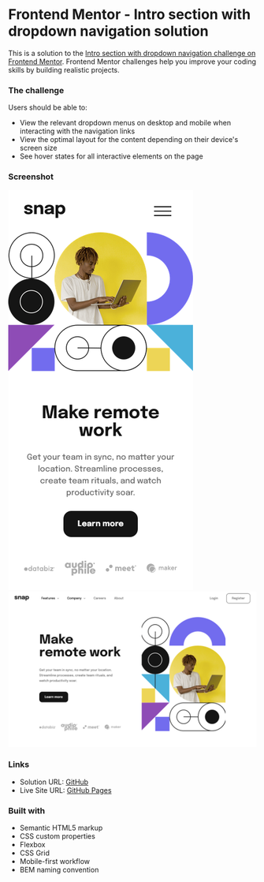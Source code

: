 # Frontend Mentor - Intro section with dropdown navigation solution

This is a solution to the [Intro section with dropdown navigation challenge on Frontend Mentor](https://www.frontendmentor.io/challenges/intro-section-with-dropdown-navigation-ryaPetHE5). Frontend Mentor challenges help you improve your coding skills by building realistic projects.

### The challenge

Users should be able to:

- View the relevant dropdown menus on desktop and mobile when interacting with the navigation links
- View the optimal layout for the content depending on their device's screen size
- See hover states for all interactive elements on the page

### Screenshot

![](./mobile.png)
![](./desktop.png)

### Links

- Solution URL: [GitHub](https://github.com/crackerFactory64/Frontend-Mentor-Projects/tree/main/intro-section-with-dropdown-navigation-main)
- Live Site URL: [GitHub Pages](https://crackerfactory64.github.io/Frontend-Mentor-Projects/intro-section-with-dropdown-navigation-main/)

### Built with

- Semantic HTML5 markup
- CSS custom properties
- Flexbox
- CSS Grid
- Mobile-first workflow
- BEM naming convention
